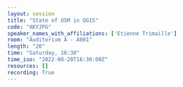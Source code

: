 ```yaml
---
layout: session
title: "State of OSM in QGIS"
code: "AKYJPG"
speaker_names_with_affiliations: ['Etienne Trimaille']
room: "Auditorium A - A001"
length: "20"
time: "Saturday, 16:30"
time_iso: "2022-08-20T16:30:00Z"
resources: []
recording: True
---
```



